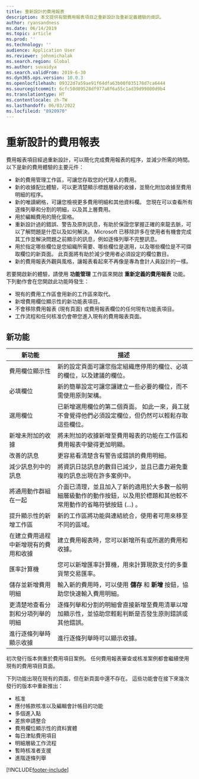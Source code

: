 ```yaml
---
title: 重新設計的費用報表
description: 本文提供有關費用報表項目之重新設計及重新定義體驗的資訊。
author: ryansandness
ms.date: 06/14/2019
ms.topic: article
ms.prod: ''
ms.technology: ''
audience: Application User
ms.reviewer: johnmichalak
ms.search.region: Global
ms.author: suvaidya
ms.search.validFrom: 2019-6-30
ms.dyn365.ops.version: 10.0.3
ms.openlocfilehash: 09322d7a59ae91f64dfa63b00f035178d7ca6444
ms.sourcegitcommit: 6cfc50d89528df977a8f6a55c1ad39d99800d9b4
ms.translationtype: HT
ms.contentlocale: zh-TW
ms.lasthandoff: 06/03/2022
ms.locfileid: "8920970"
---
```

# <a name="redesigned-expense-reports"></a>重新設計的費用報表

費用報表項目經過重新設計，可以簡化完成費用報表的程序，並減少所需的時間。 以下是新的費用體驗的主要元件：

- 新的費用管理工作區，可讓您存取您的代理人的費用。
- 新的收據配比體驗，可以更清楚顯示標題層級的收據，並簡化附加收據至費用明細的程序。
- 新的唯讀網格，可讓您檢視更多費用明細和其他資料欄。 您現在可以查看所有逐條列舉和分割的明細，以及其上層費用。
- 用於編輯費用的簡化窗格。
- 重新設計過的錯誤、警告及原則訊息，有助於保證您掌握正確的來龍去脈，可以了解問題是什麼以及如何解決。 Microsoft 已移除許多在使用者有機會完成其工作並解決問題之前顯示的訊息，例如逐條列舉不完整訊息。
- 用於指定哪些欄位是您組織所需要、哪些欄位是選用，以及哪些欄位是不可擷取欄位的新頁面。 此頁面將有助於減少使用者必須設定的欄位數目。
- 新的費用報表外觀與風格，讓報表看起來不再像是專為會計人員設計的一樣。

若要開啟新的體驗，請使用 **功能管理** 工作區來開啟 **重新定義的費用報表** 功能。 下列動作會在您開啟此功能時發生：

- 現有的費用工作區會用新的工作區來取代。
- 新增費用欄位顯示性的新功能表項目。
- 不會移除費用報表 (現有頁面) 或費用報表欄位的任何現有功能表項目。
- 工作流程和任何核准仍會帶您進入現有的費用報表頁面。

## <a name="new-features"></a>新功能

| 新功能 | 描述 |
|---|----|
| 費用欄位顯示性 | 新的設定頁面可讓您指定組織應停用的欄位、必填的欄位，以及建議的欄位。 |
| 必填欄位 | 新的簡單設定可讓您讓建立一些必要的欄位，而不需使用原則架構。 |
| 選用欄位 | 已新增選用欄位的第二個頁面。 如此一來，員工就不會覺得他們必須設定欄位，但仍然可以輕鬆存取這些欄位。 |
| 新增未附加的收據 | 將未附加的收據新增至費用報表的功能在工作區和費用報表中變得更加明顯。 |
| 改善的訊息 | 更容易看清楚含有警告或錯誤的費用明細。 |
| 減少訊息列中的訊息| 將資訊日誌訊息的數目已減少，並且已盡力避免重複的訊息出現在許多案例中。 |
| 將通用動作群組在一起 | 介面已清理，並且加入了新的適用於大多數一般明細層級動作的動作按鈕，以及用於標題和其他較不常用動作的省略符號按鈕 (...) 。 |
| 提升顯示性的新增工作區 | 新的工作區將功能與連結統合，使用者可用來移至不同的區域。 |
| 在建立費用過程中新增現有的費用和收據 | 建立費用報表時，您可以新增所有或所選的費用和收據。 |
| 匯率計算機 | 您可以新增匯率計算機，用來計算現款支付的多重貨幣交易匯率。 |
| 儲存並新增費用明細 | 輸入新的費用時，可以使用 **儲存** 和 **新增** 按鈕，協助您快速輸入費用明細。 |
| 更清楚地查看分割和分項列舉的明細 | 逐條列舉和分割的明細會直接新增至費用清單以增加顯示性，並協助您輕鬆判斷是否發生原則錯誤或其他錯誤。 |
| 進行逐條列舉時顯示收據 | 進行逐條列舉時可以顯示收據。 |

初次發行版本側重於費用項目案例。 任何費用報表審查或核准案例都會繼續使用現有的費用項目頁面。

下列功能出現在現有的頁面，但在新頁面中還不存在。 這些功能會在接下來幾次發行的版本中重新推出：

- 核准
- 應付帳款核准以及編輯會計帳目的功能
- 多個進入點
- 差旅申請整合
- 費用欄位顯示性的資料實體
- 每日津貼費用項目
- 明細層級工作流程
- 暫時核准者支援
- 進階逐條列舉


[!INCLUDE[footer-include](../includes/footer-banner.md)]